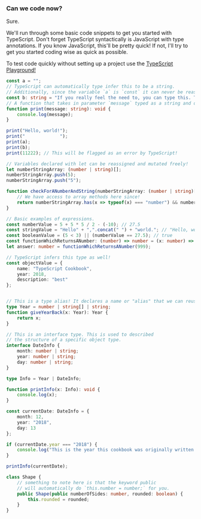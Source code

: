 ### Can we code now?
Sure. 

We'll run through some basic code snippets to get you started with TypeScript. Don't forget TypeScript syntactically is JavaScript with type annotations. If you know JavaScript, this'll be pretty quick! If not, I'll try to get you started coding wise as quick as possible.

To test code quickly without setting up a project use the [TypeScript Playground!](https://www.typescriptlang.org/play/index.html)

```TypeScript
const a = ""; 
// TypeScript can automatically type infer this to be a string.
// Additionally, since the variable `a` is `const` it can never be reassigned.
const b: string = "If you really feel the need to, you can type this. There's *not* really a need.";
// A function that takes in parameter `message` typed as a string and does not return anything.
function print(message: string): void {
    console.log(message);
}

print("Hello, world!");
print("             ");
print(a);
print(b);
print(11222); // This will be flagged as an error by TypeScript!
```

```TypeScript
// Variables declared with let can be reassigned and mutated freely!
let numberStringArray: (number | string)[]; 
numberStringArray.push(5);
numberStringArray.push("5");

function checkForANumberAndString(numberStringArray: (number | string)[]): boolean {
    // We have access to array methods here since!
    return numberStringArray.has(x => typeof(x) === "number") && numberStringArray.has(x => typeof(x) === "string");
}

```

```TypeScript
// Basic examples of expressions.
const numberValue = 5 + 5 * 5 / 2 - (-10); // 27.5
const stringValue = "Hello" + ",".concat(" ") + "world."; // "Hello, world."
const booleanValue = (5 < 3) || (numberValue == 27.5); // true
const functionWhichReturnsANumber: (number) => number = (x: number) => x;
let answer: number = functionWhichReturnsANumber(999);

// TypeScript infers this type as well!
const objectValue = {
    name: "TypeScript Cookbook",
    year: 2018,
    description: "best"
}; 
```

```TypeScript

// This is a type alias! It declares a name or "alias" that we can reuse later called `Year`.
type Year = number | string[] | string;  
function giveYearBack(x: Year): Year {
    return x;
}

// This is an interface type. This is used to described 
// the structure of a specific object type.
interface DateInfo {
    month: number | string;
    year: number | string;
    day: number | string;
}

type Info = Year | DateInfo;

function printInfo(x: Info): void {
    console.log(x);
}

const currentDate: DateInfo = {
    month: 12,
    year: "2018",
    day: 13
};

if (currentDate.year === "2018") {
    console.log("This is the year this cookbook was originally written!");
}

printInfo(currentDate);
```


```TypeScript
class Shape {
    // something to note here is that the keyword public 
    // will automatically do `this.number = number;` for you. 
    public Shape(public numberOfSides: number, rounded: boolean) {
        this.rounded = rounded;
    }
} 
```